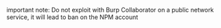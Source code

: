 important note: 
Do not exploit with Burp Collaborator on a public network service, it will lead to ban on the NPM account 
